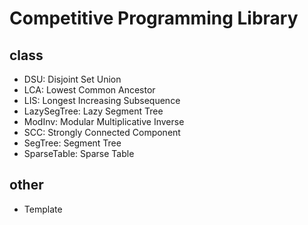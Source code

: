 # Competitive Programming Library

## class
* DSU: Disjoint Set Union
* LCA: Lowest Common Ancestor
* LIS: Longest Increasing Subsequence
* LazySegTree: Lazy Segment Tree
* ModInv: Modular Multiplicative Inverse
* SCC: Strongly Connected Component
* SegTree: Segment Tree
* SparseTable: Sparse Table

## other
* Template